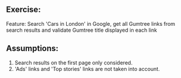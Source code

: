 Exercise:
---------
Feature: Search 'Cars in London' in Google, get all Gumtree links from search results and validate Gumtree title displayed in each link

Assumptions:
------------
1. Search results on the first page only considered.
2. 'Ads' links and 'Top stories' links are not taken into account.

